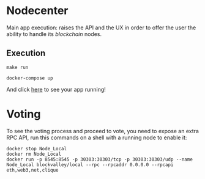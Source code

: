 # Nodecenter
Main app execution: raises the API and the UX in order to offer the user the ability to handle its *blockchain* nodes.

## Execution

```shell script
make run
```

```shell script
docker-compose up
```

And click [here](http://localhost:8080) to see your app running!

# Voting
To see the voting process and proceed to vote, you need to expose an extra RPC API, run this commands on a shell with a running node to enable it:

```shell script
docker stop Node_Local
docker rm Node_Local
docker run -p 8545:8545 -p 30303:30303/tcp -p 30303:30303/udp --name Node_Local blockvalley/local --rpc --rpcaddr 0.0.0.0 --rpcapi eth,web3,net,clique
```
